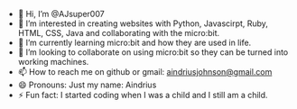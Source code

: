 - 👋 Hi, I’m @AJsuper007
- 👀 I’m interested in creating websites with Python, Javascirpt, Ruby, HTML, CSS, Java and collaborating with the micro:bit.
- 🌱 I’m currently learning micro:bit and  how they are used in life.
- 💞️ I’m looking to collaborate on using micro:bit so they can be turned into working machines.
- 📫 How to reach me on github or gmail: aindriusjohnson@gmail.com
- 😄 Pronouns: Just my name: Aindrius
- ⚡ Fun fact: I started coding when I was a child and I still am a child.
